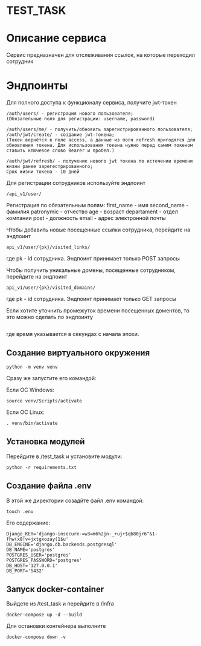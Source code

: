 # TEST_TASK

# Описание сервиса
Сервис предназначен для отслеживания ссылок, на которые переходил сотрудник

# Эндпоинты
Для полного доступа к функционалу сервиса, получите jwt-токен
```
/auth/users/ - регистрация нового пользователя;
(Обязательные поля для регистрации: username, password)

/auth/users/me/ - получить/обновить зарегистрированного пользователя;
/auth/jwt/create/ - создание jwt-токена;
(Токен вернётся в поле access, а данные из поля refresh пригодятся для обновления токена. Для использования токена нужно перед самим токеном ставить ключевое слово Bearer и пробел.)

/auth/jwt/refresh/ - получение нового jwt токена по истечении времени жизни ранее зарегестрированного;
Срок жизни токена - 10 дней
```
Для регистрации сотрудников используйте эндпоинт 
```
/api_v1/user/
```
Регистрация по обязательным полям:
first_name - имя
second_name - фамилия
patronymic - отчество
age - возраст
departament - отдел компании
post - должность
email - адрес электронной почты

Чтобы добавить новые посещенные ссылки сотрудника, перейдите на эндпоинт 
```
api_v1/user/{pk}/visited_links/
```
где pk - id сотрудника. Эндпоинт принимает только POST запросы

Чтобы получить уникальные домены, посещенные сотрудником, перейдите на эндпоинт 
```
api_v1/user/{pk}/visited_domains/
```
где pk - id сотрудника. Эндпоинт принимает только GET запросы

Если хотите уточнить промежуток времени посещенных доментов, то это можно сделать по эндпоинту 
```api_v1/user/{pk}}/visited_domains?from={время}&to={время}
```
где время указывается в секундах с начала эпохи.

## Создание виртуального окружения

```
python -m venv venv
```

Сразу же запустите его командой:

Если ОС Windows:

```
source venv/Scripts/activate
```

Если ОС Linux:

```
. venv/bin/activate
```

## Установка модулей
Перейдите в /test_task и установите модули:
```
python -r requirements.txt
```

## Создание файла .env
В этой же директории созадйте файл .env командой:
``` 
touch .env
```

Его содержание:
```
Django_KEY='django-insecure-=w3=m6%2jn-_+uj+$qb80jr6^&1-fhw(x8!v=jxtgxozay(1$u'
DB_ENGINE='django.db.backends.postgresql'
DB_NAME='postgres'
POSTGRES_USER='postgres'
POSTGRES_PASSWORD='postgres'
DB_HOST='127.0.0.1'
DB_PORT='5432'
```

## Запуск docker-container
Выйдете из /test_task и перейдите в /infra

```
docker-compose up -d --build
```


Для остановки контейнера выполните
```
docker-compose down -v 
```
